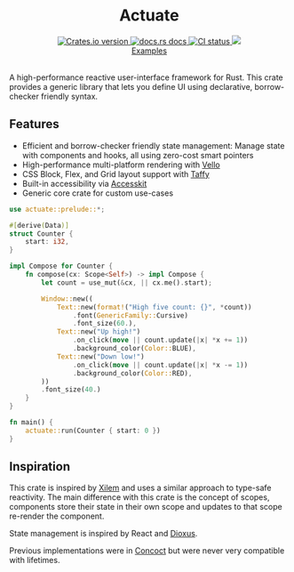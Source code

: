 <div align="center">
  <h1>Actuate</h1>
  <a href="https://crates.io/crates/actuate">
    <img src="https://img.shields.io/crates/v/actuate?style=flat-square"
    alt="Crates.io version" />
  </a>
  <a href="https://docs.rs/actuate">
    <img src="https://img.shields.io/badge/docs-latest-blue.svg?style=flat-square"
      alt="docs.rs docs" />
  </a>
   <a href="https://github.com/actuate-rs/actuate/actions">
    <img src="https://github.com/actuate-rs/actuate/actions/workflows/ci.yml/badge.svg"
      alt="CI status" />
  </a>
  <a href="https://discord.gg/AbyAdew3">
    <img src="https://img.shields.io/discord/1306713440873877576.svg?label=&logo=discord&logoColor=ffffff&color=7389D8&labelColor=6A7EC2" />
</div>

<div align="center">
 <a href="https://github.com/actuate-rs/actuate/tree/main/examples">Examples</a>
</div>

<br />

A high-performance reactive user-interface framework for Rust.
This crate provides a generic library that lets you define UI using declarative, borrow-checker friendly syntax.

## Features
 - Efficient and borrow-checker friendly state management: Manage state with components and hooks, all using zero-cost smart pointers
 - High-performance multi-platform rendering with [Vello](https://github.com/linebender/vello)
 - CSS Block, Flex, and Grid layout support with [Taffy](https://github.com/DioxusLabs/taffy)
 - Built-in accessibility via [Accesskit](https://github.com/AccessKit/accesskit)
 - Generic core crate for custom use-cases

```rust
use actuate::prelude::*;

#[derive(Data)]
struct Counter {
    start: i32,
}

impl Compose for Counter {
    fn compose(cx: Scope<Self>) -> impl Compose {
        let count = use_mut(&cx, || cx.me().start);

        Window::new((
            Text::new(format!("High five count: {}", *count))
                .font(GenericFamily::Cursive)
                .font_size(60.),
            Text::new("Up high!")
                .on_click(move || count.update(|x| *x += 1))
                .background_color(Color::BLUE),
            Text::new("Down low!")
                .on_click(move || count.update(|x| *x -= 1))
                .background_color(Color::RED),
        ))
        .font_size(40.)
    }
}

fn main() {
    actuate::run(Counter { start: 0 })
}
```

## Inspiration
This crate is inspired by [Xilem](https://github.com/linebender/xilem) and uses a similar approach to type-safe reactivity. The main difference with this crate is the concept of scopes, components store their state in their own scope and updates to that scope re-render the component.

State management is inspired by React and [Dioxus](https://github.com/DioxusLabs/dioxus).

Previous implementations were in [Concoct](https://github.com/concoct-rs/concoct) but were never very compatible with lifetimes.
